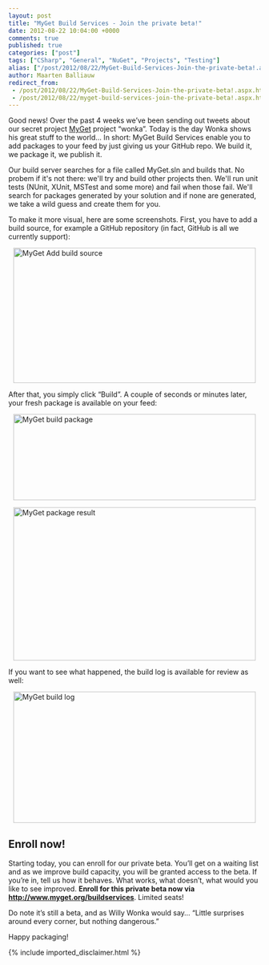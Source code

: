 ```yaml
---
layout: post
title: "MyGet Build Services - Join the private beta!"
date: 2012-08-22 10:04:00 +0000
comments: true
published: true
categories: ["post"]
tags: ["CSharp", "General", "NuGet", "Projects", "Testing"]
alias: ["/post/2012/08/22/MyGet-Build-Services-Join-the-private-beta!.aspx", "/post/2012/08/22/myget-build-services-join-the-private-beta!.aspx"]
author: Maarten Balliauw
redirect_from:
 - /post/2012/08/22/MyGet-Build-Services-Join-the-private-beta!.aspx.html
 - /post/2012/08/22/myget-build-services-join-the-private-beta!.aspx.html
---
```

<p>Good news! Over the past 4 weeks we&rsquo;ve been sending out tweets about our secret project <a href="http://www.myget.org">MyGet</a> project &ldquo;wonka&rdquo;. Today is the day Wonka shows his great stuff to the world&hellip; In short: MyGet Build Services enable you to add packages to your feed by just giving us your GitHub repo. We build it, we package it, we publish it.</p>
<p>Our build server searches for a file called MyGet.sln and builds that. No probem if it's not there: we'll try and build other projects then. We'll run unit tests (NUnit, XUnit, MSTest and some more) and fail when those fail. We'll search for packages generated by your solution and if none are generated, we take a wild guess and create them for you.</p>
<p>To make it more visual, here are some screenshots. First, you have to add a build source, for example a GitHub repository (in fact, GitHub is all we currently support):</p>
<p><a href="/images/image_221.png"><img style="background-image: none; float: none; padding-top: 0px; padding-left: 0px; margin-left: auto; display: block; padding-right: 0px; margin-right: auto; border-width: 0px;" title="MyGet Add build source" src="/images/image_thumb_185.png" border="0" alt="MyGet Add build source" width="484" height="270" /></a></p>
<p>After that, you simply click &ldquo;Build&rdquo;. A couple of seconds or minutes later, your fresh package is available on your feed:</p>
<p><a href="/images/image_222.png"><img style="background-image: none; float: none; padding-top: 0px; padding-left: 0px; margin-left: auto; display: block; padding-right: 0px; margin-right: auto; border-width: 0px;" title="MyGet build package" src="/images/image_thumb_186.png" border="0" alt="MyGet build package" width="484" height="172" /></a></p>
<p><a href="/images/image_223.png"><img style="background-image: none; float: none; padding-top: 0px; padding-left: 0px; margin-left: auto; display: block; padding-right: 0px; margin-right: auto; border-width: 0px;" title="MyGet package result" src="/images/image_thumb_187.png" border="0" alt="MyGet package result" width="484" height="306" /></a></p>
<p>If you want to see what happened, the build log is available for review as well:</p>
<p><a href="/images/image_224.png"><img style="background-image: none; float: none; padding-top: 0px; padding-left: 0px; margin-left: auto; display: block; padding-right: 0px; margin-right: auto; border-width: 0px;" title="MyGet build log" src="/images/image_thumb_188.png" border="0" alt="MyGet build log" width="484" height="262" /></a></p>
<h2>Enroll now!</h2>
<p>Starting today, you can enroll for our private beta. You&rsquo;ll get on a waiting list and as we improve build capacity, you will be granted access to the beta. If you&rsquo;re in, tell us how it behaves. What works, what doesn&rsquo;t, what would you like to see improved. <strong>Enroll for this private beta now via </strong><a title="http://www.myget.org/buildservices" href="http://www.myget.org/buildservices"><strong>http://www.myget.org/buildservices</strong></a>. Limited seats!</p>
<p>Do note it&rsquo;s still a beta, and as Willy Wonka would say&hellip; &ldquo;Little surprises around every corner, but nothing dangerous.&rdquo;</p>
<p>Happy packaging!</p>
{% include imported_disclaimer.html %}
